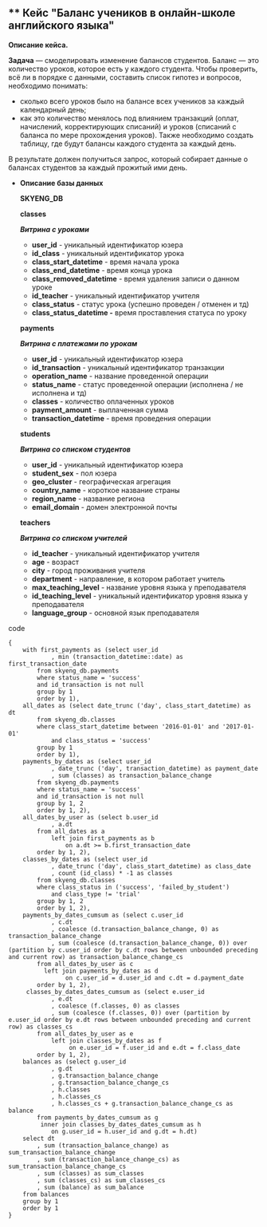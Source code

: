 ## ** Кейс "Баланс учеников в онлайн-школе английского языка"


**Описание кейса.**

**Задача** — смоделировать изменение балансов студентов. Баланс — это количество уроков, которое есть у каждого студента. 
Чтобы проверить, всё ли в порядке с данными, составить список гипотез и вопросов, необходимо понимать: 
- сколько всего уроков было на балансе всех учеников за каждый календарный день;
- как это количество менялось под влиянием транзакций (оплат, начислений, корректирующих списаний) и уроков (списаний с баланса по мере прохождения уроков).
Также необходимо создать таблицу, где будут балансы каждого студента за каждый день.

В результате должен получиться запрос, который собирает данные о балансах студентов за каждый прожитый ими день.

- **Описание базы данных**
    
    **SKYENG_DB**
    
    **classes**
    
    ***Витрина с уроками***
    
    - **user_id** - уникальный идентификатор юзера
    - **id_class** - уникальный идентификатор урока
    - **class_start_datetime** - время начала урока
    - **class_end_datetime** - время конца урока
    - **class_removed_datetime** - время удаления записи о данном уроке
    - **id_teacher** - уникальный идентификатор учителя
    - **class_status** - статус урока (успешно проведен / отменен и тд)
    - **class_status_datetime  -** время проставления статуса по уроку
    
    **payments**
    
    ***Витрина с платежами по урокам***
    
    - **user_id** - уникальный идентификатор юзера
    - **id_transaction** - уникальный идентификатор транзакции
    - **operation_name** - название проведенной операции
    - **status_name** - статус проведенной операции (исполнена / не исполнена и тд)
    - **classes** - количество оплаченных уроков
    - **payment_amount** - выплаченная сумма
    - **transaction_datetime** - время проведения операции
    
    **students**
    
    ***Витрина со списком студентов***
    
    - **user_id** - уникальный идентификатор юзера
    - **student_sex** - пол юзера
    - **geo_cluster** - географическая агрегация
    - **country_name** - короткое название страны
    - **region_name** - название региона
    - **email_domain** - домен электронной почты
    
    **teachers**
    
    ***Витрина со списком учителей***
    
    - **id_teacher** - уникальный идентификатор учителя
    - **age** - возраст
    - **city** - город проживания учителя
    - **department** - направление, в котором работает учитель
    - **max_teaching_level** - название уровня языка у преподавателя
    - **id_teaching_level** - уникальный идентификатор уровня языка у преподавателя
    - **language_group** - основной язык преподавателя

code
```
{
    with first_payments as (select user_id
            , min (transaction_datetime::date) as first_transaction_date
        from skyeng_db.payments
        where status_name = 'success'
        and id_transaction is not null
        group by 1
        order by 1),
    all_dates as (select date_trunc ('day', class_start_datetime) as dt
        from skyeng_db.classes
        where class_start_datetime between '2016-01-01' and '2017-01-01'
            and class_status = 'success'
        group by 1
        order by 1),
    payments_by_dates as (select user_id
            , date_trunc ('day', transaction_datetime) as payment_date
            , sum (classes) as transaction_balance_change
        from skyeng_db.payments
        where status_name = 'success'
        and id_transaction is not null
        group by 1, 2
        order by 1, 2),
    all_dates_by_user as (select b.user_id
            , a.dt
        from all_dates as a
            left join first_payments as b
                on a.dt >= b.first_transaction_date
        order by 1, 2),
    classes_by_dates as (select user_id
            , date_trunc ('day', class_start_datetime) as class_date
            , count (id_class) * -1 as classes
        from skyeng_db.classes
        where class_status in ('success', 'failed_by_student')
            and class_type != 'trial'
        group by 1, 2
        order by 1, 2),
    payments_by_dates_cumsum as (select c.user_id
            , c.dt
            , coalesce (d.transaction_balance_change, 0) as transaction_balance_change
            , sum (coalesce (d.transaction_balance_change, 0)) over (partition by c.user_id order by c.dt rows between unbounded preceding and current row) as transaction_balance_change_cs
        from all_dates_by_user as c
          left join payments_by_dates as d 
                on c.user_id = d.user_id and c.dt = d.payment_date
        order by 1, 2),
     classes_by_dates_dates_cumsum as (select e.user_id
            , e.dt
            , coalesce (f.classes, 0) as classes
            , sum (coalesce (f.classes, 0)) over (partition by e.user_id order by e.dt rows between unbounded preceding and current row) as classes_cs
        from all_dates_by_user as e
            left join classes_by_dates as f
                 on e.user_id = f.user_id and e.dt = f.class_date
        order by 1, 2),
    balances as (select g.user_id
            , g.dt
            , g.transaction_balance_change
            , g.transaction_balance_change_cs
            , h.classes 
            , h.classes_cs
            , h.classes_cs + g.transaction_balance_change_cs as balance
        from payments_by_dates_cumsum as g
         inner join classes_by_dates_dates_cumsum as h
            on g.user_id = h.user_id and g.dt = h.dt)
    select dt
        , sum (transaction_balance_change) as sum_transaction_balance_change
        , sum (transaction_balance_change_cs) as sum_transaction_balance_change_cs
        , sum (classes) as sum_classes
        , sum (classes_cs) as sum_classes_cs
        , sum (balance) as sum_balance
    from balances
    group by 1
    order by 1
}
```
